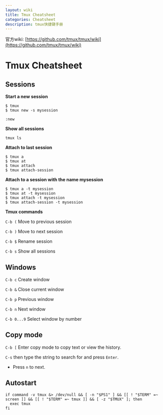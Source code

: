 ```yaml
---
layout: wiki
title: Tmux Cheatsheet
categories: Cheatsheet
description: tmux快捷键手册
---
```


官方wiki:
[https://github.com/tmux/tmux/wiki](https://github.com/tmux/tmux/wiki)

# Tmux Cheatsheet

## Sessions

**Start a new session**

```
$ tmux
$ tmux new -s mysession
```

```
:new
```

**Show all sessions**

```
tmux ls
```

**Attach to last session**

```
$ tmux a
$ tmux at
$ tmux attach
$ tmux attach-session
```

**Attach to a session with the name mysession**

```
$ tmux a -t mysession
$ tmux at -t mysession
$ tmux attach -t mysession
$ tmux attach-session -t mysession
```

**Tmux commands**

`C-b (` Move to previous session

`C-b )` Move to next session

`C-b $` Rename session

`C-b s` Show all sessions


## Windows

`C-b c` Create window

`C-b &` Close current window


`C-b p` Previous window

`C-b n` Next window

`C-b 0...9` Select window by number

## Copy mode

`C-b [` Enter copy mode to copy text or view the history.

`C-s` then type the string to search for and press `Enter`.
  - Press `n` to next.

## Autostart

```
if command -v tmux &> /dev/null && [ -n "$PS1" ] && [[ ! "$TERM" =~ screen ]] && [[ ! "$TERM" =~ tmux ]] && [ -z "$TMUX" ]; then
  exec tmux
fi  
```

